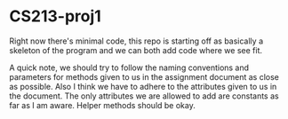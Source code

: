 # CS213-proj1

Right now there's minimal code, this repo is starting off as basically a skeleton of the program and we can both add code where we see fit.

A quick note, we should try to follow the naming conventions and parameters for methods given to us 
in the assignment document as close as possible. Also I think we have to adhere to the attributes 
given to us in the document. The only attributes we are allowed to add are constants as far as I am aware.
Helper methods should be okay. 
